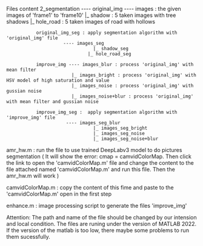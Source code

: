 Files content
2_segmentation ---- original_img ---- images : the given images of 'frame1' to 'frame10'
					        |_ shadow : 5 taken images with tree shadows
					        |_ hole_road : 5 taken images of road with hollows
			   
			   original_img_seg : apply segmentation algorithm with 'original_img' file
						 ---- images_seg
					        	    |_ shadow_seg 
					              |_ hole_road_seg  
			   
			   improve_img ---- images_blur : process 'original_img' with mean filter
					        |_ images_bright : process 'original_img' with HSV model of high saturation and value
					        |_ images_noise : process 'original_img' with gussian noise
 					        |_ images_noise+blur : process 'original_img' with mean filter and gussian noise
			   
			   improve_img_seg :  apply segmentation algorithm with 'improve_img' file
						  ---- images_seg_blur
					                |_ images_seg_bright 
					                |_ images_seg_noise
 					                |_ images_seg_noise+blur 

amr_hw.m : run the file to use trained DeepLabv3 model to do pictures segmentation
	         ( It will show the error: cmap = camvidColorMap. Then click the link to open the 'camvidColorMap.m' file and 
		change the content to the file attached named 'camvidColorMap.m' and run this file. Then the amr_hw.m will work )

camvidColorMap.m : copy the content of this fime and paste to the  'camvidColorMap.m' open in the first step

enhance.m : image processing script to generate the files 'improve_img'

Attention: The path and name of the file should be changed by our intension and local condition. The files are runing under the version of MATLAB 2022. If the version of the matlab is too low, there maybe some problems to run them sucessfully.
